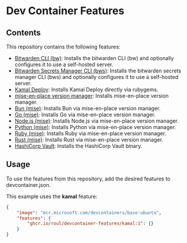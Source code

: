 # Dev Container Features

## Contents

This repository contains the following features:

- [Bitwarden CLI (bw)](./src/bitwarden-cli/README.md): Installs the bitwarden CLI (bw) and optionally configures it to use a self-hosted server.
- [Bitwarden Secrets Manager CLI (bws)](./src/bitwarden-secrets-manager/README.md): Installs the bitwarden secrets manager CLI (bws) and optionally configures it to use a self-hosted server.
- [Kamal Deploy](./src/kamal/README.md): Installs Kamal Deploy directly via rubygems.
- [mise-en-place version manager](./src/mise/README.md): Installs mise-en-place version manager.
- [Bun (mise)](./src/mise-bun/README.md): Installs Bun via mise-en-place version manager.
- [Go (mise)](./src/mise-golang/README.md): Installs Go via mise-en-place version manager.
- [Node.js (mise)](./src/mise-node/README.md): Installs Node.js via mise-en-place version manager.
- [Python (mise)](./src/mise-python/README.md): Installs Python via mise-en-place version manager.
- [Ruby (mise)](./src/mise-ruby/README.md): Installs Ruby via mise-en-place version manager.
- [Rust (mise)](./src/mise-rust/README.md): Installs Rust via mise-en-place version manager.
- [HashiCorp Vault](./src/vault/README.md): Installs the HashiCorp Vault binary.

## Usage

To use the features from this repository, add the desired features to devcontainer.json.

This example uses the **kamal** feature:

```json
{
    "image": "mcr.microsoft.com/devcontainers/base:ubuntu",
    "features": {
        "ghcr.io/roul/devcontainer-features/kamal:1": {}
    }
}
```
